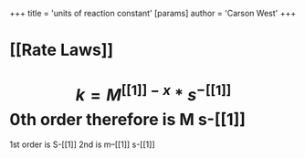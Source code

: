 +++
 title = 'units of reaction constant'
[params]
	author = 'Carson West'
+++
# [[Rate Laws]]

#  $$  k = M^{[[1]]-x}*s^{-[[1]]} $$  0th order therefore is M s-[[1]]
1st order is S-[[1]]
2nd is m–[[1]] s-[[1]]